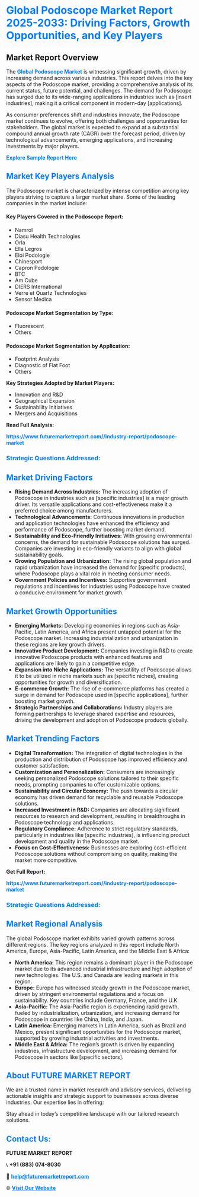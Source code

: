 <h1 style="color: #007BFF;">Global Podoscope Market Report 2025-2033: Driving Factors, Growth Opportunities, and Key Players</h1>

<section id="overview">
<h2>Market Report Overview</h2>
<p>The <a href="https://www.futuremarketreport.com//industry-report/podoscope-market" style="color: #007BFF; text-decoration: none;"><strong>Global Podoscope Market</strong></a> is witnessing significant growth, driven by increasing demand across various industries. This report delves into the key aspects of the Podoscope market, providing a comprehensive analysis of its current status, future potential, and challenges. The demand for Podoscope has surged due to its wide-ranging applications in industries such as [insert industries], making it a critical component in modern-day [applications].</p>
<p>As consumer preferences shift and industries innovate, the Podoscope market continues to evolve, offering both challenges and opportunities for stakeholders. The global market is expected to expand at a substantial compound annual growth rate (CAGR) over the forecast period, driven by technological advancements, emerging applications, and increasing investments by major players.</p>
</section>

<section id="overview">
<p><a href="https://www.futuremarketreport.com//request-sample/reportId=56575" style="color: #007BFF; text-decoration: none;"><strong>Explore Sample Report Here</strong></a></p>
</section>

<section id="key-players">
<h2 style="color: #007BFF;">Market Key Players Analysis</h2>
<p>The Podoscope market is characterized by intense competition among key players striving to capture a larger market share. Some of the leading companies in the market include:</p>
<h4>Key Players Covered in the Podoscope Report:</h4>
<ul><li>Namrol</li><li>Diasu Health Technologies</li><li>Orla</li><li>Ella Legros</li><li>Eloi Podologie</li><li>Chinesport</li><li>Capron Podologie</li><li>BTC</li><li>Am Cube</li><li>DIERS International</li><li>Verre et Quartz Technologies</li><li>Sensor Medica</li></ul>
<h4>Podoscope Market Segmentation by Type:</h4>
<ul><li>Fluorescent</li><li>Others</li></ul>

<h4>Podoscope Market Segmentation by Application:</h4>
<ul><li>Footprint Analysis</li><li>Diagnostic of Flat Foot</li><li>Others</li></ul>
<p><strong>Key Strategies Adopted by Market Players:</strong></p>
<ul>
<li>Innovation and R&D</li>
<li>Geographical Expansion</li>
<li>Sustainability Initiatives</li>
<li>Mergers and Acquisitions</li>
</ul>
</section>

<section>
<p><strong>Read Full Analysis: </strong></p><a href="https://www.futuremarketreport.com//industry-report/podoscope-market" style="color: #007BFF; text-decoration: none;"><strong>https://www.futuremarketreport.com//industry-report/podoscope-market</strong></a>
<h3 style="color: #007BFF;">Strategic Questions Addressed:</h3>
</section>

<section id="driving-factors">
<h2 style="color: #007BFF;">Market Driving Factors</h2>
<ul>
<li><strong>Rising Demand Across Industries:</strong> The increasing adoption of Podoscope in industries such as [specific industries] is a major growth driver. Its versatile applications and cost-effectiveness make it a preferred choice among manufacturers.</li>
<li><strong>Technological Advancements:</strong> Continuous innovations in production and application technologies have enhanced the efficiency and performance of Podoscope, further boosting market demand.</li>
<li><strong>Sustainability and Eco-Friendly Initiatives:</strong> With growing environmental concerns, the demand for sustainable Podoscope solutions has surged. Companies are investing in eco-friendly variants to align with global sustainability goals.</li>
<li><strong>Growing Population and Urbanization:</strong> The rising global population and rapid urbanization have increased the demand for [specific products], where Podoscope plays a vital role in meeting consumer needs.</li>
<li><strong>Government Policies and Incentives:</strong> Supportive government regulations and incentives for industries using Podoscope have created a conducive environment for market growth.</li>
</ul>
</section>

<section id="growth-opportunities">
<h2 style="color: #007BFF;">Market Growth Opportunities</h2>
<ul>
<li><strong>Emerging Markets:</strong> Developing economies in regions such as Asia-Pacific, Latin America, and Africa present untapped potential for the Podoscope market. Increasing industrialization and urbanization in these regions are key growth drivers.</li>
<li><strong>Innovative Product Development:</strong> Companies investing in R&D to create innovative Podoscope products with enhanced features and applications are likely to gain a competitive edge.</li>
<li><strong>Expansion into Niche Applications:</strong> The versatility of Podoscope allows it to be utilized in niche markets such as [specific niches], creating opportunities for growth and diversification.</li>
<li><strong>E-commerce Growth:</strong> The rise of e-commerce platforms has created a surge in demand for Podoscope used in [specific applications], further boosting market growth.</li>
<li><strong>Strategic Partnerships and Collaborations:</strong> Industry players are forming partnerships to leverage shared expertise and resources, driving the development and adoption of Podoscope products globally.</li>
</ul>
</section>

<section id="trending-factors">
<h2 style="color: #007BFF;">Market Trending Factors</h2>
<ul>
<li><strong>Digital Transformation:</strong> The integration of digital technologies in the production and distribution of Podoscope has improved efficiency and customer satisfaction.</li>
<li><strong>Customization and Personalization:</strong> Consumers are increasingly seeking personalized Podoscope solutions tailored to their specific needs, prompting companies to offer customizable options.</li>
<li><strong>Sustainability and Circular Economy:</strong> The push towards a circular economy has driven demand for recyclable and reusable Podoscope solutions.</li>
<li><strong>Increased Investment in R&D:</strong> Companies are allocating significant resources to research and development, resulting in breakthroughs in Podoscope technology and applications.</li>
<li><strong>Regulatory Compliance:</strong> Adherence to strict regulatory standards, particularly in industries like [specific industries], is influencing product development and quality in the Podoscope market.</li>
<li><strong>Focus on Cost-Effectiveness:</strong> Businesses are exploring cost-efficient Podoscope solutions without compromising on quality, making the market more competitive.</li>
</ul>
</section>

<section>
<p><strong>Get Full Report: </strong></p><a href="https://www.futuremarketreport.com//industry-report/podoscope-market" style="color: #007BFF; text-decoration: none;"><strong>https://www.futuremarketreport.com//industry-report/podoscope-market</strong></a>
<h3 style="color: #007BFF;">Strategic Questions Addressed:</h3>
</section>


<section id="regional-analysis">
<h2 style="color: #007BFF;">Market Regional Analysis</h2>
<p>The global Podoscope market exhibits varied growth patterns across different regions. The key regions analyzed in this report include North America, Europe, Asia-Pacific, Latin America, and the Middle East & Africa:</p>
<ul>
<li><strong>North America:</strong> This region remains a dominant player in the Podoscope market due to its advanced industrial infrastructure and high adoption of new technologies. The U.S. and Canada are leading markets in this region.</li>
<li><strong>Europe:</strong> Europe has witnessed steady growth in the Podoscope market, driven by stringent environmental regulations and a focus on sustainability. Key countries include Germany, France, and the U.K.</li>
<li><strong>Asia-Pacific:</strong> The Asia-Pacific region is experiencing rapid growth, fueled by industrialization, urbanization, and increasing demand for Podoscope in countries like China, India, and Japan.</li>
<li><strong>Latin America:</strong> Emerging markets in Latin America, such as Brazil and Mexico, present significant opportunities for the Podoscope market, supported by growing industrial activities and investments.</li>
<li><strong>Middle East & Africa:</strong> The region’s growth is driven by expanding industries, infrastructure development, and increasing demand for Podoscope in sectors like [specific sectors].</li>
</ul>
</section>

<footer>
<h2 style="color: #007BFF;">About FUTURE MARKET REPORT</h2>
<p>We are a trusted name in market research and advisory services, delivering actionable insights and strategic support to businesses across diverse industries. Our expertise lies in offering:</p>

<p>Stay ahead in today’s competitive landscape with our tailored research solutions.</p>

<h2 style="color: #007BFF;">Contact Us:</h2>
<p><strong>FUTURE MARKET REPORT</strong></p>
<p>📞 <strong>+91 (883) 074-8030</strong></p>
<p>📧 <strong><a href="mailto:help@futuremarketreport.com" style="color: #007BFF;">help@futuremarketreport.com</a></strong></p>
<p>🌐 <strong><a href="https://www.futuremarketreport.com/" style="color: #007BFF;">Visit Our Website</a></strong></p>
</footer>
